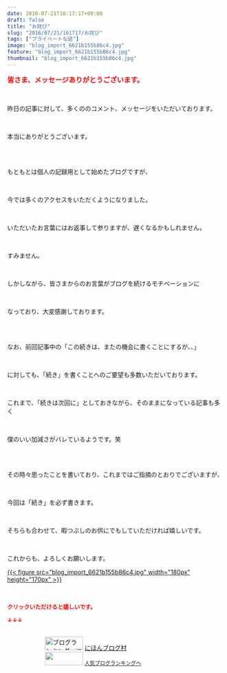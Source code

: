 ```yaml
---
date: 2016-07-21T16:17:17+09:00
draft: false
title: "お詫び"
slug: "2016/07/21/161717/お詫び"
tags: ["プライベートな話"]
image: "blog_import_6621b155b86c4.jpg"
feature: "blog_import_6621b155b86c4.jpg"
thumbnail: "blog_import_6621b155b86c4.jpg"
---
```

<p><font color="#ff0000" size="3"><strong>皆さま、メッセージありがとうございます。</strong></font></p><br/><p>昨日の記事に対して、多くののコメント、メッセージをいただいております。</p><br/><p>本当にありがとうございます。</p><br/><br/><p>もともとは個人の記録用として始めたブログですが、</p><br/><p>今では多くのアクセスをいただくようになりました。</p><br/><p>いただいたお言葉にはお返事して参りますが、遅くなるかもしれません。</p><br/><p>すみません。</p><br/><p>しかしながら、皆さまからのお言葉がブログを続けるモチベーションに</p><br/><p>なっており、大変感謝しております。</p><br/><br/><p>なお、前回記事中の「この続きは、またの機会に書くことにするが、、」</p><br/><p>に対しても、「続き」を書くことへのご要望も多数いただいております。</p><br/><p>これまで、「続きは次回に」としておきながら、そのままになっている記事も多く</p><br/><p>僕のいい加減さがバレているようです。笑</p><br/><br/><p>その時々思ったことを書いており、これまではご指摘のとおりでございますが、</p><br/><p>今回は「続き」を必ず書きます。</p><br/><p>そちらも合わせて、暇つぶしのお供にでもしていただければ嬉しいです。</p><br/><p>これからも、よろしくお願いします。</p><p><a href="blog_import_6621b156eeba0.jpg">{{< figure src="blog_import_6621b155b86c4.jpg" width="180px" height="170px" >}}</a> <br/></p><br/><p><font color="#ff0000" size="2"><strong>クリックいただけると嬉しいです。<br/></strong></font></p><p><font color="#ff0000" size="2"><strong>↓↓↓</strong></font></p><p><br/><a href="ranking.html" target="_blank"><img border="0" alt="ブログランキング・にほんブログ村へ" src="data:image/svg+xml;charset=utf-8,%3Csvg%20xmlns%3D%22http%3A%2F%2Fwww.w3.org%2F2000%2Fsvg%22%20title%3D%22Placeholder%20for%20Images%22%20role%3D%22presentation%22%20viewBox%3D%220%200%2088%2031%22%20%2F%3E" width="88" height="31" data-src="https://img-proxy.blog-video.jp/images?url=http%3A%2F%2Fwww.blogmura.com%2Fimg%2Fwww88_31.gif" style="aspect-ratio: auto 88 / 31;"/><noscript><img border="0" alt="ブログランキング・にほんブログ村へ" src="https://img-proxy.blog-video.jp/images?url=http%3A%2F%2Fwww.blogmura.com%2Fimg%2Fwww88_31.gif" width="88" height="31"></noscript></a> <a href="ranking.html" target="_blank">にほんブログ村</a> <br/><a title="人気ブログランキングへ" href="link.php?1804582"><img border="0" src="data:image/svg+xml;charset=utf-8,%3Csvg%20xmlns%3D%22http%3A%2F%2Fwww.w3.org%2F2000%2Fsvg%22%20title%3D%22Placeholder%20for%20Images%22%20role%3D%22presentation%22%20viewBox%3D%220%200%2088%2031%22%20%2F%3E" width="88" height="31" data-src="https://blog.with2.net/img/banner/banner_22.gif" style="aspect-ratio: auto 88 / 31;"/><noscript><img border="0" src="https://blog.with2.net/img/banner/banner_22.gif" width="88" height="31"></noscript></a> <a style="FONT-SIZE: 12px" href="link.php?1804582">人気ブログランキングへ</a> </p>

